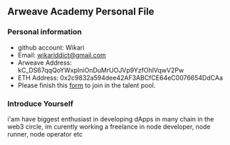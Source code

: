 ## Arweave Academy Personal File

### Personal information

- github account: Wikari
- Email: wikariddict@gmail.com
- Arweave Address: kC_DS67qqQoYWxpIniOnDuMrUOJVp9YzfOhlVqwV2Pw
- ETH Address: 0x2c9832a594dee42AF3ABCfCE64eC0076654DdCAa
- Please finish this [form](https://docs.google.com/forms/d/e/1FAIpQLSfWA5fIIcBgmRppm3jNz5vmf9Mai_QMVil-2pO4r7YKn_Zhtw/viewform?usp=sf_link) to join in the talent pool.

### Introduce Yourself
 i'am have biggest enthusiast in developing dApps in many chain in the web3 circle, im curently working a freelance in node developer, node runner, node operator etc
